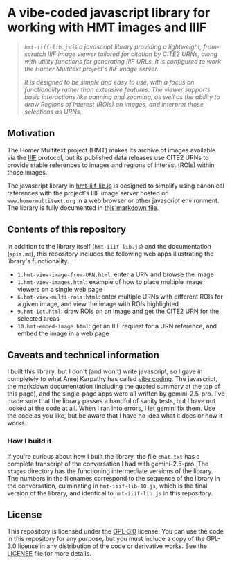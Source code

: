 # A vibe-coded javascript library for working with HMT images and IIIF

> *`hmt-iiif-lib.js` is a javascript library providing a lightweight, from-scratch IIIF image viewer tailored for citation by CITE2 URNs, along with utility functions for generating IIIF URLs. It is configured to work the Homer Multitext project's IIIF image server.*
>
>*It is designed to be simple and easy to use, with a focus on functionality rather than extensive features. The viewer supports basic interactions like panning and zooming, as well as the ability to draw Regions of Interest (ROIs) on images, and interpret those selections as URNs.*


## Motivation

The Homer Multitext project (HMT) makes its archive of images available via the [IIIF](https://iiif.io/) protocol, but its published data releases use CITE2 URNs to provide stable references to images and regions of interest (ROIs) within those images. 

The javascript library in [hmt-iiif-lib.js](./hmt-iiif-lib.js) is designed to simplify using canonical references with the project's IIIF image server hosted on `www.homermultitext.org` in a web browser or other javascript environment. The library is fully documented in [this markdown file](./apis.md).









## Contents of this repository

In addition to the library itself (`hmt-iiif-lib.js`) and the documentation (`apis.md`), this repository includes the following web apps illustrating the library's functionality.

- `1.hmt-view-image-from-URN.html`: enter a URN and browse the image
- `1.hmt-view-images.html`: example of how to place multiple image viewers on a single web page
- `6.hmt-view-multi-rois.html`: enter multiple URNs with different ROIs for a given image, and view the image with ROIs highlighted
- `9.hmt-ict.html`: draw ROIs on an image and get the CITE2 URN for the selected areas
- `10.hmt-embed-image.html`: get an IIIF request for a URN reference, and embed the image in a web page




## Caveats and technical information

I built this library, but I don't (and won't) write javascript, so I gave in completely to what Anrej Karpathy has called [vibe coding](https://x.com/karpathy/status/1886192184808149383?lang=en). The javascript, the markdown documentation (including the quoted summary at the top of this page), and the single-page apps were all written by gemini-2.5-pro. I've made sure that the library passes a handful of sanity tests, but I have not looked at the code at all. When I ran into errors, I let gemini fix them. Use the code as you like, but be aware that I have no idea what it does or how it works.


### How I build it

If you're curious about how I built the library, the file `chat.txt` has a complete transcript of the conversation I had with gemini-2.5-pro. The `stages` directory has the functioning intermediate versions of the library. The numbers in the filenames correspond to the sequence of the library in the conversation, culminating in `hmt-iiif-lib-10.js`, which is the final version of the library, and identical to `hmt-iiif-lib.js` in this repository. 


## License

This repository is licensed under the [GPL-3.0](https://www.gnu.org/licenses/gpl-3.0.en.html) license. You can use the code in this repository for any purpose, but you must include a copy of the GPL-3.0 license in any distribution of the code or derivative works. See the [LICENSE](./LICENSE) file for more details.